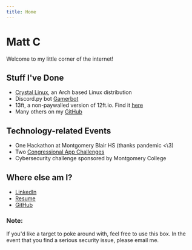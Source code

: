 ```yaml
---
title: Home
---
```

# Matt C
Welcome to my little corner of the internet!
## Stuff I've Done
* [Crystal Linux](https://getcryst.al), an Arch based Linux distribution
* Discord.py bot [Gamerbot](https://github.com/SomethingGeneric/GamerbotAgain)
* 13ft, a non-paywalled version of 12ft.io. Find it [here](https://xhec.dev/13ft.html)
* Many others on my [GitHub](https://github.com/SomethingGeneric)
## Technology-related Events
* One Hackathon at Montgomery Blair HS (thanks pandemic <\3)
* Two [Congressional App Challenges](https://www.congressionalappchallenge.us/)
* Cybersecurity challenge sponsored by Montgomery College
## Where else am I?
* [LinkedIn](https://www.linkedin.com/in/matt-compton-a06243220)
* [Resume](https://docs.google.com/document/d/1iIT9jZc3YPY7sGR_W9KAo65rap06ndWn42dKppscSJI/edit?usp=sharing)
* [GitHub](https://github.com/SomethingGeneric)
### Note:
If you'd like a target to poke around with, feel free to use this box.
In the event that you find a serious security issue, please email me.

